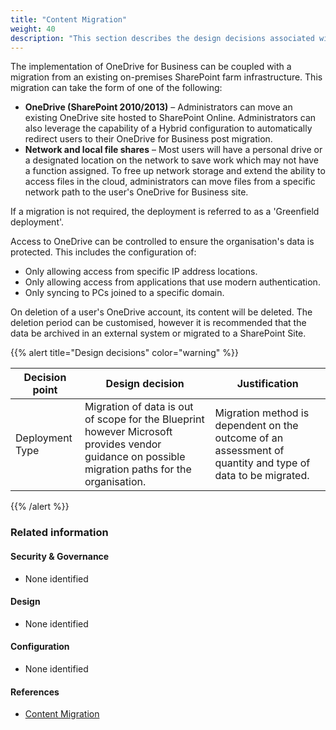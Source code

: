 ```yaml
---
title: "Content Migration"
weight: 40
description: "This section describes the design decisions associated with One Drive Content Migration for system(s) built using ASD's Blueprint for Secure Cloud."
---
```


The implementation of OneDrive for Business can be coupled with a migration from an existing on-premises SharePoint farm infrastructure. This migration can take the form of one of the following:

* **OneDrive (SharePoint 2010/2013)** – Administrators can move an existing OneDrive site hosted to SharePoint Online. Administrators can also leverage the capability of a Hybrid configuration to automatically redirect users to their OneDrive for Business post migration.
* **Network and local file shares** – Most users will have a personal drive or a designated location on the network to save work which may not have a function assigned. To free up network storage and extend the ability to access files in the cloud, administrators can move files from a specific network path to the user's OneDrive for Business site.

If a migration is not required, the deployment is referred to as a 'Greenfield deployment'.

Access to OneDrive can be controlled to ensure the organisation's data is protected. This includes the configuration of:

* Only allowing access from specific IP address locations.
* Only allowing access from applications that use modern authentication.
* Only syncing to PCs joined to a specific domain.

On deletion of a user's OneDrive account, its content will be deleted. The deletion period can be customised, however it is recommended that the data be archived in an external system or migrated to a SharePoint Site.

{{% alert title="Design decisions" color="warning" %}}

| Decision point  | Design decision                                                                                                                                 | Justification                                                                                              |
|-----------------|-------------------------------------------------------------------------------------------------------------------------------------------------|------------------------------------------------------------------------------------------------------------|
| Deployment Type | Migration of data is out of scope for the Blueprint however Microsoft provides vendor guidance on possible migration paths for the organisation. | Migration method is dependent on the outcome of an assessment of quantity and type of data to be migrated. |

{{% /alert %}}

### Related information

#### Security & Governance

* None identified

#### Design

* None identified

#### Configuration

* None identified

#### References

* [Content Migration](https://docs.microsoft.com/onedrive/plan-onedrive-enterprise#migrating-data)